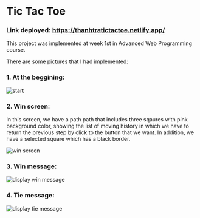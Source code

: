 # Tic Tac Toe

### Link deployed: https://thanhtratictactoe.netlify.app/

This project was implemented at week 1st in Advanced Web Programming course.

There are some pictures that I had implemented:

### 1. At the beggining: 

![start](https://user-images.githubusercontent.com/50937798/134862210-cb9038c4-1d4c-47ba-b23f-56c8f023377d.png)

### 2. Win screen: 

 In this screen, we have a path path that includes three sqaures with pink background color, showing the list of moving history in which we have to return the previous step by click to the button that we want. In addition, we have a selected square which has a black border.

![win screen](https://user-images.githubusercontent.com/50937798/134862394-8ee7675c-038f-4ed1-adbf-6f736ff9da17.png)

### 3. Win message:

![display win message](https://user-images.githubusercontent.com/50937798/134863066-167a510f-4f4f-4b3d-9913-bc4c95151731.png)

### 4. Tie message:

![display tie message](https://user-images.githubusercontent.com/50937798/134863088-05f6d611-3c63-44ff-af95-f6105b598571.png)

